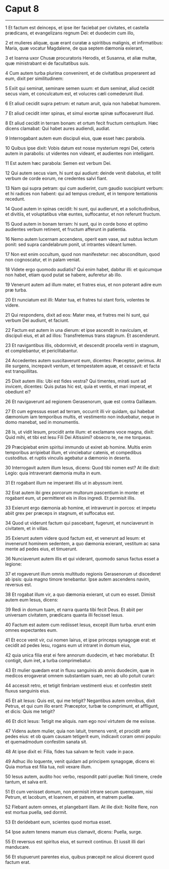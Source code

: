 # Caput 8

***

1 Et factum est deinceps, et ipse iter faciebat per civitates, et castella prædicans, et evangelizans regnum Dei: et duodecim cum illo,

2 et mulieres aliquæ, quæ erant curatæ a spiritibus malignis, et infirmatibus: Maria, quæ vocatur Magdalene, de qua septem dæmonia exierant,

3 et Ioanna uxor Chusæ procuratoris Herodis, et Susanna, et aliæ multæ, quæ ministrabant ei de facultatibus suis.

4 Cum autem turba plurima convenirent, et de civitatibus properarent ad eum, dixit per similitudinem:

5 Exiit qui seminat, seminare semen suum: et dum seminat, aliud cecidit secus viam, et conculcatum est, et volucres cæli comederunt illud.

6 Et aliud cecidit supra petrum: et natum aruit, quia non habebat humorem.

7 Et aliud cecidit inter spinas, et simul exortæ spinæ suffocaverunt illud.

8 Et aliud cecidit in terram bonam: et ortum fecit fructum centuplum. Hæc dicens clamabat: Qui habet aures audiendi, audiat.

9 Interrogabant autem eum discipuli eius, quæ esset hæc parabola.

10 Quibus ipse dixit: Vobis datum est nosse mysterium regni Dei, ceteris autem in parabolis: ut videntes non videant, et audientes non intelligant.

11 Est autem hæc parabola: Semen est verbum Dei.

12 Qui autem secus viam, hi sunt qui audiunt: deinde venit diabolus, et tollit verbum de corde eorum, ne credentes salvi fiant.

13 Nam qui supra petram: qui cum audierint, cum gaudio suscipiunt verbum: et hi radices non habent: qui ad tempus credunt, et in tempore tentationis recedunt.

14 Quod autem in spinas cecidit: hi sunt, qui audierunt, et a solicitudinibus, et divitiis, et voluptatibus vitæ euntes, suffocantur, et non referunt fructum.

15 Quod autem in bonam terram: hi sunt, qui in corde bono et optimo audientes verbum retinent, et fructum afferunt in patientia.

16 Nemo autem lucernam accendens, operit eam vase, aut subtus lectum ponit: sed supra candelabrum ponit, ut intrantes videant lumen.

17 Non est enim occultum, quod non manifestetur: nec absconditum, quod non cognoscatur, et in palam veniat.

18 Videte ergo quomodo audiatis? Qui enim habet, dabitur illi: et quicumque non habet, etiam quod putat se habere, auferetur ab illo.

19 Venerunt autem ad illum mater, et fratres eius, et non poterant adire eum præ turba.

20 Et nunciatum est illi: Mater tua, et fratres tui stant foris, volentes te videre.

21 Qui respondens, dixit ad eos: Mater mea, et fratres mei hi sunt, qui verbum Dei audiunt, et faciunt.

22 Factum est autem in una dierum: et ipse ascendit in naviculam, et discipuli eius, et ait ad illos: Transfretemus trans stagnum. Et ascenderunt.

23 Et navigantibus illis, obdormivit, et descendit procella venti in stagnum, et complebantur, et periclitabantur.

24 Accedentes autem suscitaverunt eum, dicentes: Præceptor, perimus. At ille surgens, increpavit ventum, et tempestatem aquæ, et cessavit: et facta est tranquillitas.

25 Dixit autem illis: Ubi est fides vestra? Qui timentes, mirati sunt ad invicem, dicentes: Quis putas hic est, quia et ventis, et mari imperat, et obediunt ei?

26 Et navigaverunt ad regionem Gerasenorum, quæ est contra Galilæam.

27 Et cum egressus esset ad terram, occurrit illi vir quidam, qui habebat dæmonium iam temporibus multis, et vestimento non induebatur, neque in domo manebat, sed in monumentis.

28 Is, ut vidit Iesum, procidit ante illum: et exclamans voce magna, dixit: Quid mihi, et tibi est Iesu Fili Dei Altissimi? obsecro te, ne me torqueas.

29 Præcipiebat enim spiritui immundo ut exiret ab homine. Multis enim temporibus arripiebat illum, et vinciebatur catenis, et compedibus custoditus. et ruptis vinculis agebatur a dæmonio in deserta.

30 Interrogavit autem illum Iesus, dicens: Quod tibi nomen est? At ille dixit: Legio: quia intraverant dæmonia multa in eum.

31 Et rogabant illum ne imperaret illis ut in abyssum irent.

32 Erat autem ibi grex porcorum multorum pascentium in monte: et rogabant eum, ut permitteret eis in illos ingredi. Et permisit illis.

33 Exierunt ergo dæmonia ab homine, et intraverunt in porcos: et impetu abiit grex per præceps in stagnum, et suffocatus est.

34 Quod ut viderunt factum qui pascebant, fugerunt, et nunciaverunt in civitatem, et in villas.

35 Exierunt autem videre quod factum est, et venerunt ad Iesum: et invenerunt hominem sedentem, a quo dæmonia exierant, vestitum ac sana mente ad pedes eius, et timuerunt.

36 Nunciaverunt autem illis et qui viderant, quomodo sanus factus esset a legione:

37 et rogaverunt illum omnis multitudo regionis Gerasenorum ut discederet ab ipsis: quia magno timore tenebantur. Ipse autem ascendens navim, reversus est.

38 Et rogabat illum vir, a quo dæmonia exierant, ut cum eo esset. Dimisit autem eum Iesus, dicens:

39 Redi in domum tuam, et narra quanta tibi fecit Deus. Et abiit per universam civitatem, prædicans quanta illi fecisset Iesus.

40 Factum est autem cum rediisset Iesus, excepit illum turba. erunt enim omnes expectantes eum.

41 Et ecce venit vir, cui nomen Iairus, et ipse princeps synagogæ erat: et cecidit ad pedes Iesu, rogans eum ut intraret in domum eius,

42 quia unica filia erat ei fere annorum duodecim, et hæc moriebatur. Et contigit, dum iret, a turba comprimebatur.

43 Et mulier quædam erat in fluxu sanguinis ab annis duodecim, quæ in medicos erogaverat omnem substantiam suam, nec ab ullo potuit curari:

44 accessit retro, et tetigit fimbriam vestimenti eius: et confestim stetit fluxus sanguinis eius.

45 Et ait Iesus: Quis est, qui me tetigit? Negantibus autem omnibus, dixit Petrus, et qui cum illo erant: Præceptor, turbæ te comprimunt, et affligunt, et dicis: Quis me tetigit?

46 Et dicit Iesus: Tetigit me aliquis. nam ego novi virtutem de me exiisse.

47 Videns autem mulier, quia non latuit, tremens venit, et procidit ante pedes eius: et ob quam causam tetigerit eum, indicavit coram omni populo: et quemadmodum confestim sanata sit.

48 At ipse dixit ei: Filia, fides tua salvam te fecit: vade in pace.

49 Adhuc illo loquente, venit quidam ad principem synagogæ, dicens ei: Quia mortua est filia tua, noli vexare illum.

50 Iesus autem, audito hoc verbo, respondit patri puellæ: Noli timere, crede tantum, et salva erit.

51 Et cum venisset domum, non permisit intrare secum quemquam, nisi Petrum, et Iacobum, et Ioannem, et patrem, et matrem puellæ.

52 Flebant autem omnes, et plangebant illam. At ille dixit: Nolite flere, non est mortua puella, sed dormit.

53 Et deridebant eum, scientes quod mortua esset.

54 Ipse autem tenens manum eius clamavit, dicens: Puella, surge.

55 Et reversus est spiritus eius, et surrexit continuo. Et iussit illi dari manducare.

56 Et stupuerunt parentes eius, quibus præcepit ne alicui dicerent quod factum erat.

